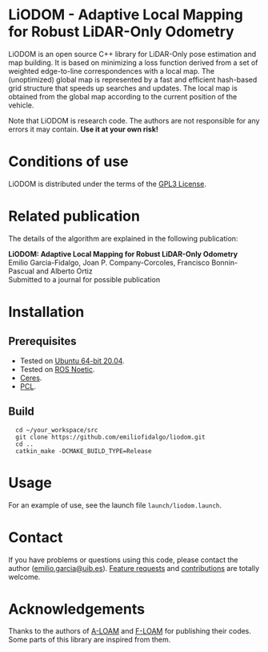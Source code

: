 # LiODOM - Adaptive Local Mapping for Robust LiDAR-Only Odometry

LiODOM is an open source C++ library for LiDAR-Only pose estimation and map building. It is based on minimizing a loss function derived from a set of weighted edge-to-line correspondences with a local map. The (unoptimized) global map is represented by a fast and efficient hash-based grid structure that speeds up searches and updates. The local map is obtained from the global map according to the current position of the vehicle.

Note that LiODOM is research code. The authors are not responsible for any errors it may contain. **Use it at your own risk!**

# Conditions of use

LiODOM is distributed under the terms of the [GPL3 License](http://github.com/emiliofidalgo/liodom/blob/master/LICENSE).

# Related publication

The details of the algorithm are explained in the following publication:

**LiODOM: Adaptive Local Mapping for Robust LiDAR-Only Odometry**<br/>
Emilio Garcia-Fidalgo, Joan P. Company-Corcoles, Francisco Bonnin-Pascual and Alberto Ortiz<br/>
Submitted to a journal for possible publication<br/>

# Installation

## Prerequisites
- Tested on [Ubuntu 64-bit 20.04](http://ubuntu.com/download/desktop).
- Tested on [ROS Noetic](http://wiki.ros.org/ROS/Installation).
- [Ceres](http://ceres-solver.org/installation.html).
- [PCL](http://pointclouds.org/).

## Build
```
  cd ~/your_workspace/src
  git clone https://github.com/emiliofidalgo/liodom.git
  cd ..
  catkin_make -DCMAKE_BUILD_TYPE=Release
```

# Usage

For an example of use, see the launch file `launch/liodom.launch`.

# Contact

If you have problems or questions using this code, please contact the author (emilio.garcia@uib.es). [Feature requests](http://github.com/emiliofidalgo/liodom/issues) and [contributions](http://github.com/emiliofidalgo/liodom/pulls) are totally welcome.

# Acknowledgements
Thanks to the authors of [A-LOAM](https://github.com/HKUST-Aerial-Robotics/A-LOAM) and [F-LOAM](https://github.com/wh200720041/floam) for publishing their codes. Some parts of this library are inspired from them.